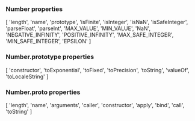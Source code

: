 ### Number properties
[ 'length',
  'name',
  'prototype',
  'isFinite',
  'isInteger',
  'isNaN',
  'isSafeInteger',
  'parseFloat',
  'parseInt',
  'MAX_VALUE',
  'MIN_VALUE',
  'NaN',
  'NEGATIVE_INFINITY',
  'POSITIVE_INFINITY',
  'MAX_SAFE_INTEGER',
  'MIN_SAFE_INTEGER',
  'EPSILON' ]

### Number.prototype properties
[ 'constructor',
  'toExponential',
  'toFixed',
  'toPrecision',
  'toString',
  'valueOf',
  'toLocaleString' ]

### Number.__proto__ properties
[ 'length',
  'name',
  'arguments',
  'caller',
  'constructor',
  'apply',
  'bind',
  'call',
  'toString' ]
